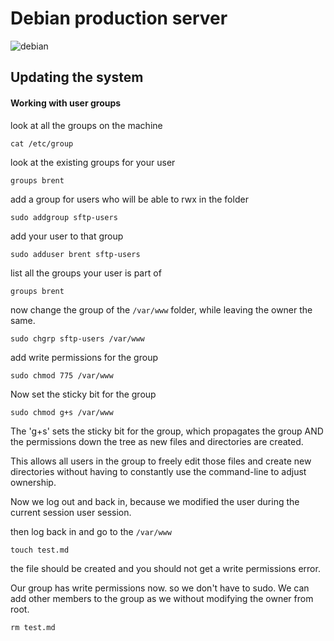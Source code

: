 # Debian production server

![debian](http://tinyimg.io/i/k9vc7m5.png)

## Updating the system

#### Working with user groups

look at all the groups on the machine

`cat /etc/group`

look at the existing groups for your user

`groups brent`

add a group for users who will be able to rwx in the folder

`sudo addgroup sftp-users`

add your user to that group

`sudo adduser brent sftp-users`

list all the groups your user is part of

`groups brent`

now change the group of the `/var/www` folder, while leaving the owner the same.

`sudo chgrp sftp-users /var/www`

add write permissions for the group

`sudo chmod 775 /var/www`

Now set the sticky bit for the group

`sudo chmod g+s /var/www`

The 'g+s' sets the sticky bit for the group, which propagates the group AND the permissions down the tree as new files and directories are created.

This allows all users in the group to freely edit those files and create new directories without having to constantly use the command-line to adjust ownership.

Now we log out and back in, because we modified the user during the current session user session. 

then log back in and go to the `/var/www`

`touch test.md`

the file should be created and you should not get a write permissions error.

Our group has write permissions now. so we don't have to sudo. We can add other members to the group as we without modifying the owner from root.

`rm test.md`
